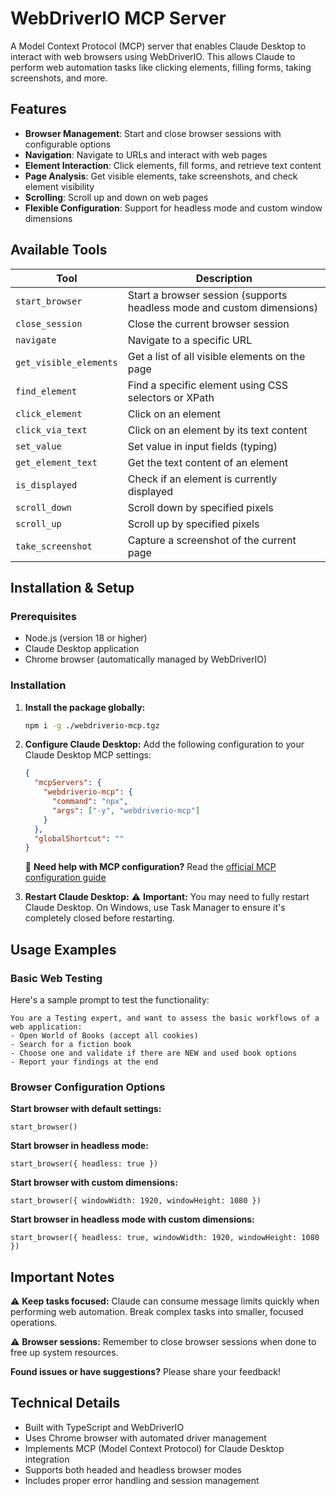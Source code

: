 # WebDriverIO MCP Server
A Model Context Protocol (MCP) server that enables Claude Desktop to interact with web browsers using WebDriverIO. This allows Claude to perform web automation tasks like clicking elements, filling forms, taking screenshots, and more.

## Features
- **Browser Management**: Start and close browser sessions with configurable options
- **Navigation**: Navigate to URLs and interact with web pages
- **Element Interaction**: Click elements, fill forms, and retrieve text content
- **Page Analysis**: Get visible elements, take screenshots, and check element visibility
- **Scrolling**: Scroll up and down on web pages
- **Flexible Configuration**: Support for headless mode and custom window dimensions

## Available Tools

| Tool | Description |
| --- | --- |
| `start_browser` | Start a browser session (supports headless mode and custom dimensions) |
| `close_session` | Close the current browser session |
| `navigate` | Navigate to a specific URL |
| `get_visible_elements` | Get a list of all visible elements on the page |
| `find_element` | Find a specific element using CSS selectors or XPath |
| `click_element` | Click on an element |
| `click_via_text` | Click on an element by its text content |
| `set_value` | Set value in input fields (typing) |
| `get_element_text` | Get the text content of an element |
| `is_displayed` | Check if an element is currently displayed |
| `scroll_down` | Scroll down by specified pixels |
| `scroll_up` | Scroll up by specified pixels |
| `take_screenshot` | Capture a screenshot of the current page |

## Installation & Setup

### Prerequisites
- Node.js (version 18 or higher)
- Claude Desktop application
- Chrome browser (automatically managed by WebDriverIO)

### Installation

1. **Install the package globally:**
   ```bash
   npm i -g ./webdriverio-mcp.tgz
   ```

2. **Configure Claude Desktop:**
   Add the following configuration to your Claude Desktop MCP settings:
   ```json
   {
     "mcpServers": {
       "webdriverio-mcp": {
         "command": "npx",
         "args": ["-y", "webdriverio-mcp"]
       }
     },
     "globalShortcut": ""
   }
   ```
   📖 **Need help with MCP configuration?** Read the [official MCP configuration guide](https://modelcontextprotocol.io/quickstart/user)

3. **Restart Claude Desktop:**
   ⚠️ **Important:** You may need to fully restart Claude Desktop. On Windows, use Task Manager to ensure it's completely closed before restarting.

## Usage Examples

### Basic Web Testing
Here's a sample prompt to test the functionality:
```
You are a Testing expert, and want to assess the basic workflows of a web application:
- Open World of Books (accept all cookies)
- Search for a fiction book
- Choose one and validate if there are NEW and used book options
- Report your findings at the end
```

### Browser Configuration Options

**Start browser with default settings:**
```
start_browser()
```

**Start browser in headless mode:**
```
start_browser({ headless: true })
```

**Start browser with custom dimensions:**
```
start_browser({ windowWidth: 1920, windowHeight: 1080 })
```

**Start browser in headless mode with custom dimensions:**
```
start_browser({ headless: true, windowWidth: 1920, windowHeight: 1080 })
```

## Important Notes

⚠️ **Keep tasks focused:** Claude can consume message limits quickly when performing web automation. Break complex tasks into smaller, focused operations.

⚠️ **Browser sessions:** Remember to close browser sessions when done to free up system resources.

**Found issues or have suggestions?** Please share your feedback!

## Technical Details

- Built with TypeScript and WebDriverIO
- Uses Chrome browser with automated driver management
- Implements MCP (Model Context Protocol) for Claude Desktop integration
- Supports both headed and headless browser modes
- Includes proper error handling and session management